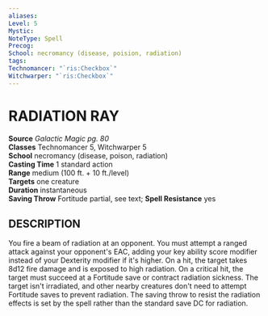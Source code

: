 ```yaml
---
aliases: 
Level: 5
Mystic: 
NoteType: Spell
Precog: 
School: necromancy (disease, poision, radiation) 
tags: 
Technomancer: "`ris:Checkbox`"
Witchwarper: "`ris:Checkbox`"
---
```

# RADIATION RAY

**Source** _Galactic Magic pg. 80_  
**Classes** Technomancer 5, Witchwarper 5  
**School** necromancy (disease, poison, radiation)  
**Casting Time** 1 standard action  
**Range** medium (100 ft. + 10 ft./level)  
**Targets** one creature  
**Duration** instantaneous  
**Saving Throw** Fortitude partial, see text; **Spell Resistance** yes

## DESCRIPTION

You fire a beam of radiation at an opponent. You must attempt a ranged attack against your opponent's EAC, adding your key ability score modifier instead of your Dexterity modifier if it's higher. On a hit, the target takes 8d12 fire damage and is exposed to high radiation. On a critical hit, the target must succeed at a Fortitude save or contract radiation sickness. The target isn't irradiated, and other nearby creatures don't need to attempt Fortitude saves to prevent radiation. The saving throw to resist the radiation effects is set by the spell rather than the standard save DC for radiation.